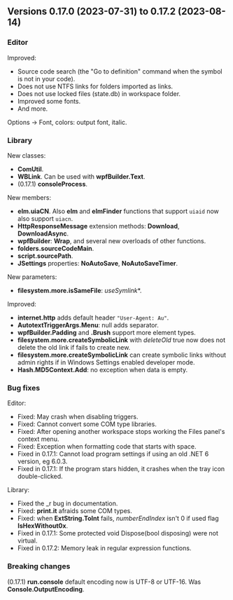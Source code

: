 ## Versions 0.17.0 (2023-07-31) to 0.17.2 (2023-08-14)

### Editor
Improved:
- Source code search (the "Go to definition" command when the symbol is not in your code).
- Does not use NTFS links for folders imported as links.
- Does not use locked files (state.db) in workspace folder.
- Improved some fonts.
- And more.

Options -> Font, colors: output font, italic.

### Library
New classes:
- **ComUtil**.
- **WBLink**. Can be used with **wpfBuilder.Text**.
- (0.17.1) **consoleProcess**.

New members:
- **elm.uiaCN**. Also **elm** and **elmFinder** functions that support `uiaid` now also support `uiacn`.
- **HttpResponseMessage** extension methods: **Download**, **DownloadAsync**.
- **wpfBuilder**: **Wrap**, and several new overloads of other functions.
- **folders.sourceCodeMain**.
- **script.sourcePath**.
- **JSettings** properties: **NoAutoSave**, **NoAutoSaveTimer**.

New parameters:
- **filesystem.more.isSameFile**: *useSymlink**.

Improved:
- **internet.http** adds default header `"User-Agent: Au"`.
- **AutotextTriggerArgs.Menu**: null adds separator.
- **wpfBuilder.Padding** and **.Brush** support more element types.
- **filesystem.more.createSymbolicLink** with *deleteOld* true now does not delete the old link if fails to create new.
- **filesystem.more.createSymbolicLink** can create symbolic links without admin rights if in Windows Settings enabled developer mode.
- **Hash.MD5Context.Add**: no exception when data is empty.

### Bug fixes

Editor:
- Fixed: May crash when disabling triggers.
- Fixed: Cannot convert some COM type libraries.
- Fixed: After opening another workspace stops working the Files panel's context menu.
- Fixed: Exception when formatting code that starts with space.
- Fixed in 0.17.1: Cannot load program settings if using an old .NET 6 version, eg 6.0.3.
- Fixed in 0.17.1: If the program stars hidden, it crashes when the tray icon double-clicked.

Library:
- Fixed the _r bug in documentation.
- Fixed: **print.it** afraids some COM types.
- Fixed: when **ExtString.ToInt** fails, *numberEndIndex* isn't 0 if used flag **IsHexWithout0x**.
- Fixed in 0.17.1: Some protected void Dispose(bool disposing) were not virtual.
- Fixed in 0.17.2: Memory leak in regular expression functions.

### Breaking changes

(0.17.1) **run.console** default encoding now is UTF-8 or UTF-16. Was **Console.OutputEncoding**.
